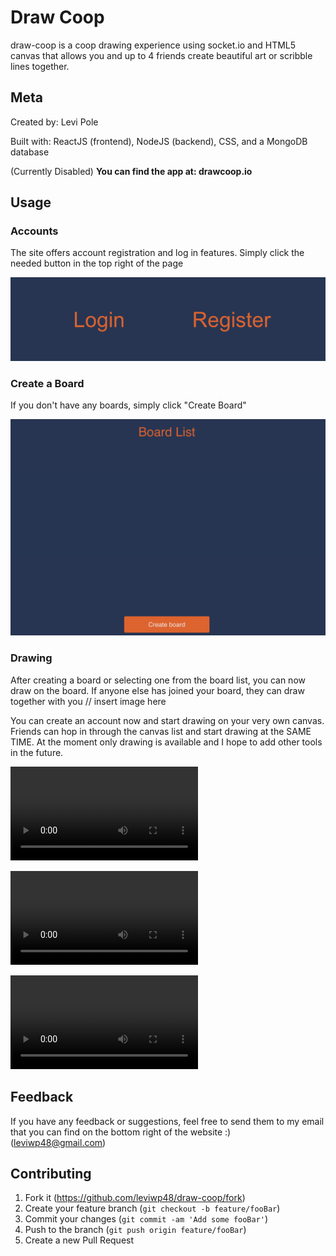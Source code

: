 # Draw Coop
draw-coop is a coop drawing experience using socket.io and HTML5 canvas that allows you and up to 4 friends create beautiful art or scribble lines together.

## Meta
Created by: Levi Pole

Built with:  ReactJS (frontend), NodeJS (backend), CSS, and a MongoDB database

(Currently Disabled)
**You can find the app at: drawcoop.io**

## Usage
### Accounts
The site offers account registration and log in features. Simply click the needed button in the top right of the page

![alt text](media/acct-btns.png "acct-btns")

### Create a Board 
If you don't have any boards, simply click "Create Board" 

![alt text](media/create-board.png "create-board")

### Drawing 
After creating a board or selecting one from the board list, you can now draw on the board. If anyone else has joined your board, they can draw together with you
// insert image here 

You can create an account now and start drawing on your very own canvas. Friends can hop in through the canvas list and start drawing at the SAME TIME. At the moment only drawing is available and I hope to add other tools in the future.

![alt text](media/chatting.mov "chatting")

![alt text](media/drawing-together.mov "drawing-together")

![alt text](media/drawing.mov "drawing")

## Feedback
If you have any feedback or suggestions, feel free to send them to my email that you can find on the bottom right of the website :) (leviwp48@gmail.com)

## Contributing

1. Fork it (<https://github.com/leviwp48/draw-coop/fork>)
2. Create your feature branch (`git checkout -b feature/fooBar`)
3. Commit your changes (`git commit -am 'Add some fooBar'`)
4. Push to the branch (`git push origin feature/fooBar`)
5. Create a new Pull Request

